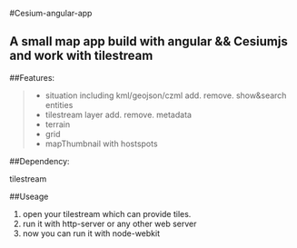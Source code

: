 
#Cesium-angular-app

A small map app build with angular && Cesiumjs and work with tilestream 
------
##Features:

> * situation including kml/geojson/czml add. remove. show&search entities 
> * tilestream layer add. remove. metadata
> * terrain
> * grid 
> * mapThumbnail with hostspots

##Dependency:

tilestream

##Useage
1. open your tilestream which can provide tiles.
2. run it with http-server or any other web server
3. now you can run it with node-webkit















